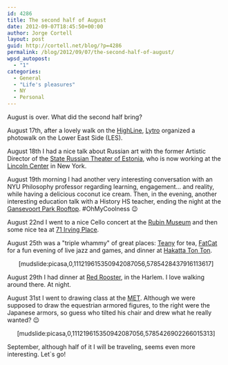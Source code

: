 ```yaml
---
id: 4286
title: The second half of August
date: 2012-09-07T18:45:50+00:00
author: Jorge Cortell
layout: post
guid: http://cortell.net/blog/?p=4286
permalink: /blog/2012/09/07/the-second-half-of-august/
wpsd_autopost:
  - "1"
categories:
  - General
  - "Life's pleasures"
  - NY
  - Personal
---
```

August is over. What did the second half bring?

August 17th, after a lovely walk on the <a title="http://www.thehighline.org" href="http://www.thehighline.org" target="_blank">HighLine</a>, <a title="http://www.lytro.com" href="http://www.lytro.com" target="_blank">Lytro</a> organized a photowalk on the Lower East Side (LES).

August 18th I had a nice talk about Russian art with the former Artistic Director of the <a title="http://veneteater.ee/en" href="http://veneteater.ee/en" target="_blank">State Russian Theater of Estonia</a>, who is now working at the <a title="http://lc.lincolncenter.org" href="http://lc.lincolncenter.org" target="_blank">Lincoln Center</a> in New York.

August 19th morning I had another very interesting conversation with an NYU Philosophy professor regarding learning, engagement... and reality, while having a delicious coconut ice cream. Then, in the evening, another interesting education talk with a History HS teacher, ending the night at the <a title="http://gansevoortparkrooftop.com" href="http://gansevoortparkrooftop.com" target="_blank">Gansevoort Park Rooftop</a>. #OhMyCoolness 😉

August 22nd I went to a nice Cello concert at the <a title="http://www.rmanyc.org" href="http://www.rmanyc.org" target="_blank">Rubin Museum</a> and then some nice tea at <a title="http://www.irvingfarm.com/index.cfm?c=3&s=1&pg=irvingplace.cfm" href="http://www.irvingfarm.com/index.cfm?c=3&s=1&pg=irvingplace.cfm" target="_blank">71 Irving Place</a>.

August 25th was a "triple whammy" of great places: <a title="http://www.teany.com" href="http://www.teany.com" target="_blank">Teany</a> for tea, <a title="http://www.fatcatmusic.org" href="http://www.fatcatmusic.org" target="_blank">FatCat</a> for a fun evening of live jazz and games, and dinner at <a title="http://www.tontonnyc.com" href="http://www.tontonnyc.com" target="_blank">Hakatta Ton Ton</a>.

<p style="text-align: center">
  [mudslide:picasa,0,111219615350942087056,5785428437916113617]
</p>

August 29th I had dinner at <a title="http://redroosterharlem.com" href="http://redroosterharlem.com" target="_blank">Red Rooster</a>, in the Harlem. I love walking around there. At night.

August 31st I went to drawing class at the <a title="http://www.metmuseum.org" href="http://www.metmuseum.org" target="_blank">MET</a>. Although we were supposed to draw the equestrian armored figures, to the right were the Japanese armors, so guess who tilted his chair and drew what he really wanted? 😉

<p style="text-align: center">
  [mudslide:picasa,0,111219615350942087056,5785426902266015313]
</p>

<p style="text-align: left">
  September, although half of it I will be traveling, seems even more interesting. Let`s go!
</p>